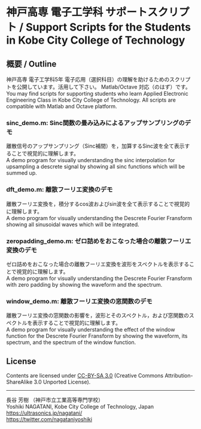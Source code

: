 # 神戸高専 電子工学科 サポートスクリプト / Support Scripts for the Students in Kobe City College of Technology


## 概要 / Outline

神戸高専 電子工学科5年 電子応用（選択科目）の理解を助けるためのスクリプトを公開しています。活用して下さい。
Matlab/Octave 対応（のはず）です。  
You may find scripts for supporting students who learn Applied Electronic Engineering Class in Kobe City College of Technology. All scripts are compatible with Matlab and Octave platform.

### sinc_demo.m: Sinc関数の畳み込みによるアップサンプリングのデモ
離散信号のアップサンプリング（Sinc補間）を，加算するSinc波を全て表示することで視覚的に理解します。  
A demo program for visually understanding the sinc interpolation for upsampling a descrete signal by showing all sinc functions which will be summed up.

### dft_demo.m: 離散フーリエ変換のデモ
離散フーリエ変換を，積分するcos波およびsin波を全て表示することで視覚的に理解します。  
A demo program for visually understanding the Descrete Fourier Fransform showing all sinusoidal waves which will be integrated.

### zeropadding_demo.m: ゼロ詰めをおこなった場合の離散フーリエ変換のデモ
ゼロ詰めをおこなった場合の離散フーリエ変換を波形をスペクトルを表示することで視覚的に理解します。  
A demo program for visually understanding the Descrete Fourier Fransform with zero padding by showing the waveform and the spectrum.

### window_demo.m: 離散フーリエ変換の窓関数のデモ
離散フーリエ変換の窓関数の影響を，波形とそのスペクトル，および窓関数のスペクトルを表示することで視覚的に理解します。  
A demo program for visually understanding the effect of the window function for the Descrete Fourier Fransform by showing the waveform, its spectrum, and the spectrum of the window function.


## License

Contents are licensed under [CC-BY-SA 3.0](http://creativecommons.org/licenses/by-sa/3.0/) (Creative Commons Attribution-ShareAlike 3.0 Unported License).  


***


長谷 芳樹 （神戸市立工業高等専門学校）  
Yoshiki NAGATANI, Kobe City College of Technology, Japan  
 https://ultrasonics.jp/nagatani/  
 https://twitter.com/nagataniyoshiki
